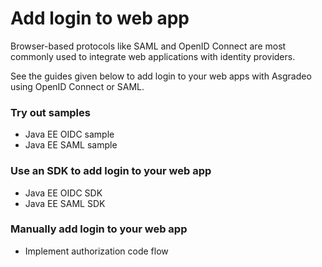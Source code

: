 # Add login to web app

Browser-based protocols like SAML and OpenID Connect are most commonly used to integrate web applications with identity providers. 

See the guides given below to add login to your web apps with Asgradeo using OpenID Connect or SAML.

### Try out samples

- <a :href="$withBase('/quickstarts/qsg-oidc-webapp-java-ee')">Java EE OIDC sample</a>
- <a :href="$withBase('/quickstarts/qsg-saml-webapp-java-ee')">Java EE SAML sample</a>

### Use an SDK to add login to your web app

- <a :href="$withBase('/sdks/java-ee-oidc')">Java EE OIDC SDK</a>
- <a :href="$withBase('/sdks/java-ee-saml')">Java EE SAML SDK</a>

### Manually add login to your web app

- <a :href="$withBase('/guides/applications/oidc/implement-auth-code/')">Implement authorization code flow</a>

